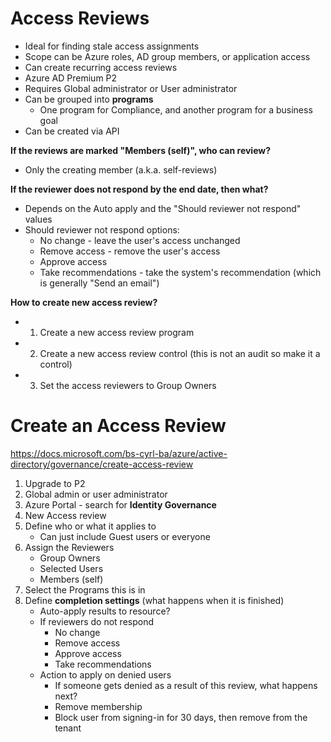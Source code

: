 # Access Reviews

- Ideal for finding stale access assignments
- Scope can be Azure roles, AD group members, or application access
- Can create recurring access reviews
- Azure AD Premium P2
- Requires Global administrator or User administrator
- Can be grouped into **programs**
    - One program for Compliance, and another program for a business goal
- Can be created via API

**If the reviews are marked "Members (self)", who can review?**
- Only the creating member (a.k.a. self-reviews)

**If the reviewer does not respond by the end date, then what?**
- Depends on the Auto apply and the "Should reviewer not respond" values
- Should reviewer not respond options:
    - No change - leave the user's access unchanged
    - Remove access - remove the user's access
    - Approve access
    - Take recommendations - take the system's recommendation (which is generally "Send an email")
    
**How to create new access review?**
- 1. Create a new access review program
- 2. Create a new access review control (this is not an audit so make it a control)
- 3. Set the access reviewers to Group Owners

# Create an Access Review

https://docs.microsoft.com/bs-cyrl-ba/azure/active-directory/governance/create-access-review

1. Upgrade to P2
2. Global admin or user administrator
3. Azure Portal - search for **Identity Governance**
4. New Access review
5. Define who or what it applies to
    - Can just include Guest users or everyone
6. Assign the Reviewers
    - Group Owners 
    - Selected Users 
    - Members (self)
7. Select the Programs this is in
8. Define **completion settings** (what happens when it is finished)
    - Auto-apply results to resource? 
    - If reviewers do not respond
        - No change
        - Remove access
        - Approve access
        - Take recommendations
    - Action to apply on denied users
        - If someone gets denied as a result of this review, what happens next?
        - Remove membership
        - Block user from signing-in for 30 days, then remove from the tenant
